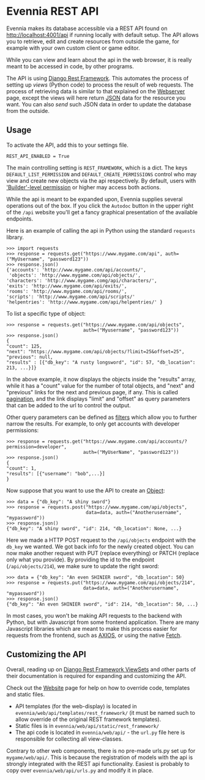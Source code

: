 # Evennia REST API

Evennia makes its database accessible via a REST API found on
[http://localhost:4001/api](http://localhost:4001/api) if running locally with
default setup. The API allows you to retrieve, edit and create resources from
outside the game, for example with your own custom client or game editor.

While you can view and learn about the api in the web browser, it is really
meant to be accessed in code, by other programs.

The API is using [Django Rest Framework][drf]. This automates the process
of setting up _views_ (Python code) to process the result of web requests.
The process of retrieving data is similar to that explained on the
[Webserver](./Webserver) page, except the views will here return [JSON][json]
data for the resource you want. You can also _send_ such JSON data
in order to update the database from the outside.


## Usage

To activate the API, add this to your settings file.

    REST_API_ENABLED = True

The main controlling setting is `REST_FRAMEWORK`, which is a dict. The keys
`DEFAULT_LIST_PERMISSION` and `DEFAULT_CREATE_PERMISSIONS` control who may
view and create new objects via the api respectively. By default, users with
['Builder'-level permission](./Permissions) or higher may access both actions.

While the api is meant to be expanded upon, Evennia supplies several operations
out of the box. If you click the `Autodoc` button in the upper right of the `/api`
website you'll get a fancy graphical presentation of the available endpoints.

Here is an example of calling the api in Python using the standard `requests` library.

    >>> import requests
    >>> response = requests.get("https://www.mygame.com/api", auth=("MyUsername", "password123"))
    >>> response.json()
    {'accounts': 'http://www.mygame.com/api/accounts/',
     'objects': 'http://www.mygame.com/api/objects/',
    'characters': 'http://www.mygame.comg/api/characters/',
    'exits': 'http://www.mygame.com/api/exits/',
    'rooms': 'http://www.mygame.com/api/rooms/',
    'scripts': 'http://www.mygame.com/api/scripts/'
    'helpentries': 'http://www.mygame.com/api/helpentries/' }

To list a specific type of object:

    >>> response = requests.get("https://www.mygame.com/api/objects",
                                auth=("Myusername", "password123"))
    >>> response.json()
    {
    "count": 125,
    "next": "https://www.mygame.com/api/objects/?limit=25&offset=25",
    "previous": null,
    "results" : [{"db_key": "A rusty longsword", "id": 57, "db_location": 213, ...}]}

In the above example, it now displays the objects inside the "results" array,
while it has a "count" value for the number of total objects, and "next" and
"previous" links for the next and previous page, if any.  This is called
[pagination][pagination], and the link displays "limit" and "offset" as query
parameters that can be added to the url to control the output.


Other query parameters can be defined as [filters][filters] which allow you to
further narrow the results. For example, to only get accounts with developer
permissions:

    >>> response = requests.get("https://www.mygame.com/api/accounts/?permission=developer",
                                auth=("MyUserName", "password123"))
    >>> response.json()
    {
    "count": 1,
    "results": [{"username": "bob",...}]
    }

Now suppose that you want to use the API to create an [Object](./Objects):

    >>> data = {"db_key": "A shiny sword"}
    >>> response = requests.post("https://www.mygame.com/api/objects",
                                 data=data, auth=("Anotherusername", "mypassword"))
    >>> response.json()
    {"db_key": "A shiny sword", "id": 214, "db_location": None, ...}


Here we made a HTTP POST request to the `/api/objects` endpoint with the `db_key`
we wanted. We got back info for the newly created object. You can now make
another request with PUT (replace everything) or PATCH (replace only what you
provide). By providing the id to the endpoint (`/api/objects/214`),
we make sure to update the right sword:

    >>> data = {"db_key": "An even SHINIER sword", "db_location": 50}
    >>> response = requests.put("https://www.mygame.com/api/objects/214",
                                data=data, auth=("Anotherusername", "mypassword"))
    >>> response.json()
    {"db_key": "An even SHINIER sword", "id": 214, "db_location": 50, ...}


In most cases, you won't be making API requests to the backend with Python,
but with Javascript from some frontend application.
There are many Javascript libraries which are meant to make this process
easier for requests from the frontend, such as [AXIOS][axios], or using
the native [Fetch][fetch].

## Customizing the API

Overall, reading up on [Django Rest Framework ViewSets](https://www.django-rest-framework.org/api-guide/viewsets) and
other parts of their documentation is required for expanding and
customizing the API.

Check out the [Website](Website) page for help on how to override code, templates
and static files.
- API templates (for the web-display) is located in `evennia/web/api/templates/rest_framework/` (it must
  be named such to allow override of the original REST framework templates).
- Static files is in `evennia/web/api/static/rest_framework/`
- The api code is located in `evennia/web/api/` - the `url.py` file here is responsible for
  collecting all view-classes.

Contrary to other web components, there is no pre-made urls.py set up for
`mygame/web/api/`. This is because the registration of models with the api is
strongly integrated with the REST api functionality. Easiest is probably to
copy over `evennia/web/api/urls.py` and modify it in place.


[wiki-api]: https://en.wikipedia.org/wiki/Application_programming_interface
[drf]: https://www.django-rest-framework.org/
[pagination]: https://www.django-rest-framework.org/api-guide/pagination/
[filters]: https://www.django-rest-framework.org/api-guide/filtering/#filtering
[json]: https://en.wikipedia.org/wiki/JSON
[crud]: https://en.wikipedia.org/wiki/Create,_read,_update_and_delete
[serializers]: https://www.django-rest-framework.org/api-guide/serializers/
[ajax]: https://en.wikipedia.org/wiki/Ajax_(programming)
[rest]: https://en.wikipedia.org/wiki/Representational_state_transfer
[requests]: https://requests.readthedocs.io/en/master/
[axios]: https://github.com/axios/axios
[fetch]: https://developer.mozilla.org/en-US/docs/Web/API/Fetch_API
